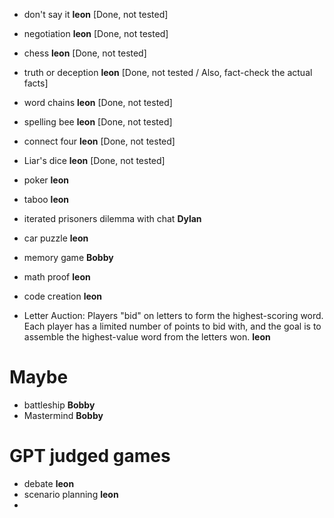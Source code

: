- don't say it **leon** [Done, not tested]
- negotiation **leon** [Done, not tested]
- chess **leon** [Done, not tested]
- truth or deception **leon** [Done, not tested / Also, fact-check the actual facts]
- word chains **leon** [Done, not tested]
- spelling bee **leon** [Done, not tested]
- connect four **leon** [Done, not tested]
- Liar's dice **leon** [Done, not tested]

- poker **leon**
- taboo **leon**
- iterated prisoners dilemma with chat **Dylan**

- car puzzle **leon**
- memory game **Bobby**
- math proof **leon**
- code creation **leon**

- Letter Auction: Players "bid" on letters to form the highest-scoring word. Each player has a limited number of points to bid with, and the goal is to assemble the highest-value word from the letters won. **leon**

# Maybe
- battleship **Bobby**
- Mastermind **Bobby**

# GPT judged games
- debate **leon**
- scenario planning **leon**
- 
